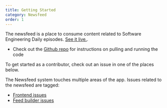 ```yaml
---
title: Getting Started
category: Newsfeed
order: 1
---
```


The newsfeed is a place to consume content related to Software Engineering Daily episodes. [See it live.](http://www.softwaredaily.com/#/feed).

* Check out the [Github repo](https://github.com/SoftwareEngineeringDaily/sedaily-feed-service) for instructions on pulling and running the code

To get started as a contributor, check out an issue in one of the places below.

The Newsfeed system touches multiple areas of the app. Issues related to the newsfeed are tagged:
- [Frontend issues](https://github.com/SoftwareEngineeringDaily/sedaily-front-end/issues?q=is%3Aissue+is%3Aopen+label%3A%22News+Feed%22)
- [Feed builder issues](https://github.com/SoftwareEngineeringDaily/sedaily-feed-service/issues)

